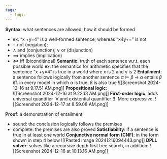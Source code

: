 ```yaml
---
tags:
  - logic
---
```

**Syntax**: what sentences are allowed; how it should be formed
- ex: “x +y=4” is a well-formed sentence, whereas “x4y+=” is not
- $\neg$ not (negation); 
- $\land$ and (conjunction); $\lor$ or (disjunction)
- $\implies$ implies (implication)
- $\iff$ iff (biconditinoal)
**Semantic**: truth of each sentence w.r.t. each possible world
	ex: the semantics for arithmetic specifies that the sentence “x +y=4” is true in a world where x is 2 and y is 2
**Entailment**: a sentence follows logically from another sentence 
	$\alpha \models \beta$ -> $\alpha$ entails $\beta$ iff. in every model in which $\alpha$ is true, $\beta$ is also true
![[Screenshot 2024-12-16 at 9.17.51 AM.png]]
**Propositional logic**:  
![[Screenshot 2024-12-16 at 9.22.13 AM.png]]
**First-order logic**: adds universal quantifier  $\forall$ and existential quantifier $\exists$. More expressive.
![[Screenshot 2024-12-17 at 8.59.08 AM.png]]

**Proof**: a demonstration of entailment
- sound: the conclusion logically follows the premises
- complete: the premises are also proved
**Satisfiability**: if a sentence is true in at least one world
**Conjunctive normal form (CNF)**: in the form shown in step 4 below
![[Pasted image 20241216094443.png]]
**DPLL solver**: solves like a recursive depth first tree search, in addition:
![[Screenshot 2024-12-16 at 10.13.16 AM.png]]
